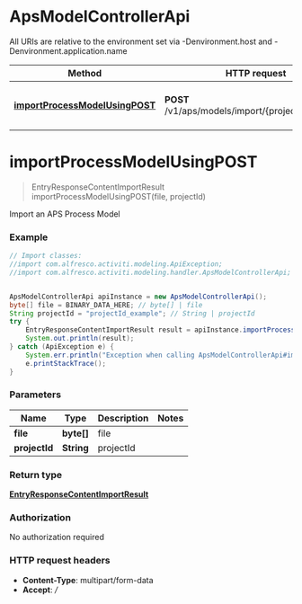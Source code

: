 # ApsModelControllerApi

All URIs are relative to the environment set via -Denvironment.host and -Denvironment.application.name

Method | HTTP request | Description
------------- | ------------- | -------------
[**importProcessModelUsingPOST**](ApsModelControllerApi.md#importProcessModelUsingPOST) | **POST** /v1/aps/models/import/{projectId}/process | Import an APS Process Model


<a name="importProcessModelUsingPOST"></a>
# **importProcessModelUsingPOST**
> EntryResponseContentImportResult importProcessModelUsingPOST(file, projectId)

Import an APS Process Model

### Example
```java
// Import classes:
//import com.alfresco.activiti.modeling.ApiException;
//import com.alfresco.activiti.modeling.handler.ApsModelControllerApi;


ApsModelControllerApi apiInstance = new ApsModelControllerApi();
byte[] file = BINARY_DATA_HERE; // byte[] | file
String projectId = "projectId_example"; // String | projectId
try {
    EntryResponseContentImportResult result = apiInstance.importProcessModelUsingPOST(file, projectId);
    System.out.println(result);
} catch (ApiException e) {
    System.err.println("Exception when calling ApsModelControllerApi#importProcessModelUsingPOST");
    e.printStackTrace();
}
```

### Parameters

Name | Type | Description  | Notes
------------- | ------------- | ------------- | -------------
 **file** | **byte[]**| file |
 **projectId** | **String**| projectId |

### Return type

[**EntryResponseContentImportResult**](EntryResponseContentImportResult.md)

### Authorization

No authorization required

### HTTP request headers

 - **Content-Type**: multipart/form-data
 - **Accept**: */*

